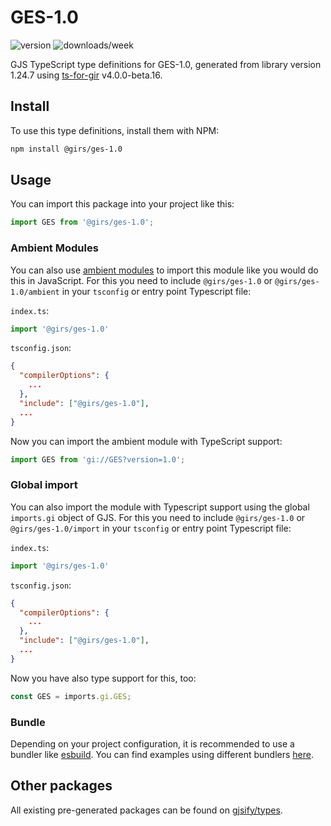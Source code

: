 
# GES-1.0

![version](https://img.shields.io/npm/v/@girs/ges-1.0)
![downloads/week](https://img.shields.io/npm/dw/@girs/ges-1.0)


GJS TypeScript type definitions for GES-1.0, generated from library version 1.24.7 using [ts-for-gir](https://github.com/gjsify/ts-for-gir) v4.0.0-beta.16.


## Install

To use this type definitions, install them with NPM:
```bash
npm install @girs/ges-1.0
```

## Usage

You can import this package into your project like this:
```ts
import GES from '@girs/ges-1.0';
```

### Ambient Modules

You can also use [ambient modules](https://github.com/gjsify/ts-for-gir/tree/main/packages/cli#ambient-modules) to import this module like you would do this in JavaScript.
For this you need to include `@girs/ges-1.0` or `@girs/ges-1.0/ambient` in your `tsconfig` or entry point Typescript file:

`index.ts`:
```ts
import '@girs/ges-1.0'
```

`tsconfig.json`:
```json
{
  "compilerOptions": {
    ...
  },
  "include": ["@girs/ges-1.0"],
  ...
}
```

Now you can import the ambient module with TypeScript support: 

```ts
import GES from 'gi://GES?version=1.0';
```

### Global import

You can also import the module with Typescript support using the global `imports.gi` object of GJS.
For this you need to include `@girs/ges-1.0` or `@girs/ges-1.0/import` in your `tsconfig` or entry point Typescript file:

`index.ts`:
```ts
import '@girs/ges-1.0'
```

`tsconfig.json`:
```json
{
  "compilerOptions": {
    ...
  },
  "include": ["@girs/ges-1.0"],
  ...
}
```

Now you have also type support for this, too:

```ts
const GES = imports.gi.GES;
```

### Bundle

Depending on your project configuration, it is recommended to use a bundler like [esbuild](https://esbuild.github.io/). You can find examples using different bundlers [here](https://github.com/gjsify/ts-for-gir/tree/main/examples).

## Other packages

All existing pre-generated packages can be found on [gjsify/types](https://github.com/gjsify/types).

